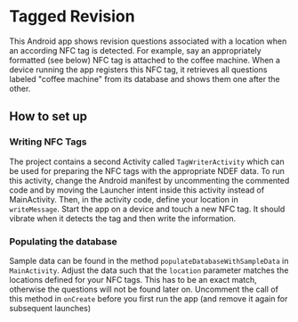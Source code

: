 # Tagged Revision

This Android app shows revision questions associated with a location when an according NFC tag is detected.
For example, say an appropriately formatted (see below) NFC tag is attached to the coffee machine. When a device running the app registers this NFC tag, it retrieves all questions labeled "coffee machine" from its database and shows them one after the other.

## How to set up


### Writing NFC Tags
The project contains a second Activity called `TagWriterActivity` which can be used for preparing the NFC tags with the appropriate NDEF data. To run this activity, change the Android manifest by uncommenting the commented code and by moving the Launcher intent inside this activity instead of MainActivity. Then, in the activity code, define your location in `writeMessage`. Start the app on a device and touch a new NFC tag. It should vibrate when it detects the tag and then write the information.

### Populating the database
Sample data can be found in the method `populateDatabaseWithSampleData` in `MainActivity`. Adjust the data such that the `location` parameter matches the locations defined for your NFC tags. This has to be an exact match, otherwise the questions will not be found later on. Uncomment the call of this method in `onCreate` before you first run the app (and remove it again for subsequent launches)